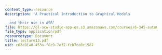 ```yaml
---
content_type: resource
description: 'A Practical Introduction to Graphical Models

  and their use in ASR'
file: https://ol-ocw-studio-app-qa.s3.amazonaws.com/courses/6-345-automatic-speech-recognition-spring-2003/c63a9140453af8c97ef2fcb7de0c1587_lecture13.pdf
file_type: application/pdf
resourcetype: Document
title: lecture13.pdf
uid: c63a9140-453a-f8c9-7ef2-fcb7de0c1587
---
```

